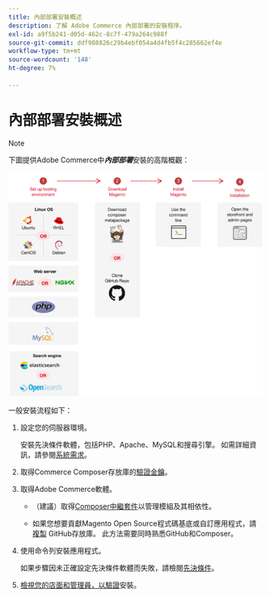 ```yaml
---
title: 內部部署安裝概述
description: 了解 Adobe Commerce 內部部署的安裝程序。
exl-id: a9f5b241-d05d-462c-8c7f-479a264c988f
source-git-commit: ddf988826c29b4ebf054a4d4fb5f4c285662ef4e
workflow-type: tm+mt
source-wordcount: '148'
ht-degree: 7%

---
```


# 內部部署安裝概述

>[!NOTE]
>
>下圖提供Adobe Commerce中&#x200B;_**內部部署**_&#x200B;安裝的高階概觀：

![安裝的運作方式](../assets/installation/install-diagram-24.svg)

一般安裝流程如下：

1. 設定您的伺服器環境。

   安裝先決條件軟體，包括PHP、Apache、MySQL和搜尋引擎。 如需詳細資訊，請參閱[系統需求](system-requirements.md)。

1. 取得Commerce Composer存放庫的[驗證金鑰](prerequisites/authentication-keys.md)。

1. 取得Adobe Commerce軟體。

   * （建議）取得[Composer中繼套件](composer.md)以管理模組及其相依性。

   * 如果您想要貢獻Magento Open Source程式碼基底或自訂應用程式，請[複製](https://developer.adobe.com/commerce/contributor/guides/install/clone-repository/) GitHub存放庫。 此方法需要同時熟悉GitHub和Composer。

1. 使用命令列安裝應用程式。

   如果步驟因未正確設定先決條件軟體而失敗，請檢閱[先決條件](prerequisites/overview.md)。

1. [檢視您的店面和管理員，以驗證](next-steps/verify.md)安裝。
